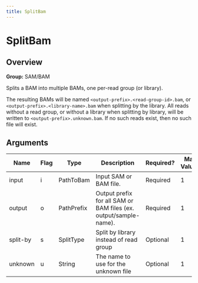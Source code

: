 ```yaml
---
title: SplitBam
---
```


# SplitBam

## Overview
**Group:** SAM/BAM

Splits a BAM into multiple BAMs, one per-read group (or library).

The resulting BAMs will be named `<output-prefix>.<read-group-id>.bam`, or `<output-prefix>.<library-name>.bam`
when splitting by the library.  All reads without a read group, or without a library when splitting by library,
will be written to `<output-prefix>.unknown.bam`.  If no such reads exist, then no such file will exist.

## Arguments

|Name|Flag|Type|Description|Required?|Max Values|Default Value(s)|
|----|----|----|-----------|---------|----------|----------------|
|input|i|PathToBam|Input SAM or BAM file.|Required|1||
|output|o|PathPrefix|Output prefix for all SAM or BAM files (ex. output/sample-name).|Required|1||
|split-by|s|SplitType|Split by library instead of read group|Optional|1|ReadGroup|
|unknown|u|String|The name to use for the unknown file|Optional|1|unknown|

